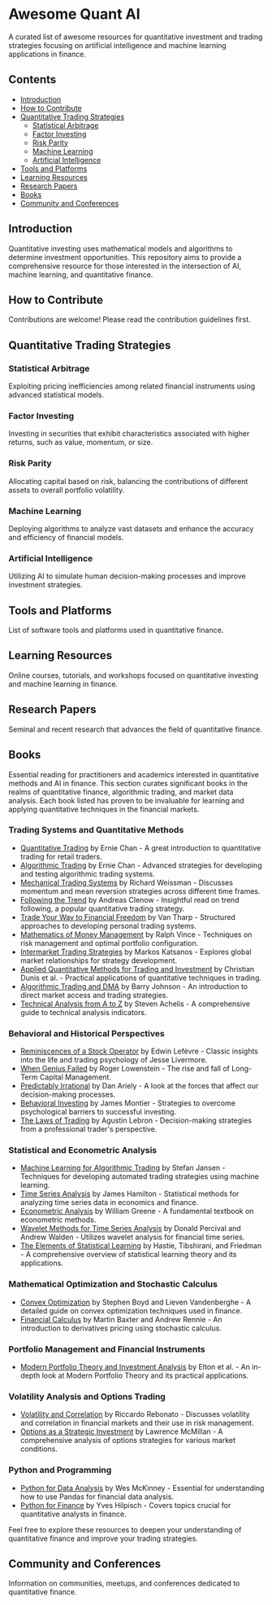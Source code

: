 # Awesome Quant AI

A curated list of awesome resources for quantitative investment and trading strategies focusing on artificial intelligence and machine learning applications in finance.

## Contents
- [Introduction](#introduction)
- [How to Contribute](#how-to-contribute)
- [Quantitative Trading Strategies](#quantitative-trading-strategies)
  - [Statistical Arbitrage](#statistical-arbitrage)
  - [Factor Investing](#factor-investing)
  - [Risk Parity](#risk-parity)
  - [Machine Learning](#machine-learning)
  - [Artificial Intelligence](#artificial-intelligence)
- [Tools and Platforms](#tools-and-platforms)
- [Learning Resources](#learning-resources)
- [Research Papers](#research-papers)
- [Books](#books)
- [Community and Conferences](#community-and-conferences)

## Introduction
Quantitative investing uses mathematical models and algorithms to determine investment opportunities. This repository aims to provide a comprehensive resource for those interested in the intersection of AI, machine learning, and quantitative finance.

## How to Contribute
Contributions are welcome! Please read the contribution guidelines first.

## Quantitative Trading Strategies
### Statistical Arbitrage
Exploiting pricing inefficiencies among related financial instruments using advanced statistical models.

### Factor Investing
Investing in securities that exhibit characteristics associated with higher returns, such as value, momentum, or size.

### Risk Parity
Allocating capital based on risk, balancing the contributions of different assets to overall portfolio volatility.

### Machine Learning
Deploying algorithms to analyze vast datasets and enhance the accuracy and efficiency of financial models.

### Artificial Intelligence
Utilizing AI to simulate human decision-making processes and improve investment strategies.

## Tools and Platforms
List of software tools and platforms used in quantitative finance.

## Learning Resources
Online courses, tutorials, and workshops focused on quantitative investing and machine learning in finance.

## Research Papers
Seminal and recent research that advances the field of quantitative finance.

## Books

Essential reading for practitioners and academics interested in quantitative methods and AI in finance.
This section curates significant books in the realms of quantitative finance, algorithmic trading, and market data analysis. Each book listed has proven to be invaluable for learning and applying quantitative techniques in the financial markets.

### Trading Systems and Quantitative Methods
- [Quantitative Trading](https://amzn.to/3E9DaQY) by Ernie Chan - A great introduction to quantitative trading for retail traders.
- [Algorithmic Trading](https://amzn.to/3AAmz6H) by Ernie Chan - Advanced strategies for developing and testing algorithmic trading systems.
- [Mechanical Trading Systems](https://amzn.to/3ETO8KP) by Richard Weissman - Discusses momentum and mean reversion strategies across different time frames.
- [Following the Trend](https://amzn.to/3tSVBDA) by Andreas Clenow - Insightful read on trend following, a popular quantitative trading strategy.
- [Trade Your Way to Financial Freedom](https://amzn.to/48JJg6M) by Van Tharp - Structured approaches to developing personal trading systems.
- [Mathematics of Money Management](https://amzn.to/3vusj1X) by Ralph Vince - Techniques on risk management and optimal portfolio configuration.
- [Intermarket Trading Strategies](https://amzn.to/48R3Mmm) by Markos Katsanos - Explores global market relationships for strategy development.
- [Applied Quantitative Methods for Trading and Investment](https://amzn.to/497TJJN) by Christian Dunis et al. - Practical applications of quantitative techniques in trading.
- [Algorithmic Trading and DMA](https://amzn.to/3SfM1Yq) by Barry Johnson - An introduction to direct market access and trading strategies.
- [Technical Analysis from A to Z](https://amzn.to/3Sf8vZx) by Steven Achelis - A comprehensive guide to technical analysis indicators.

### Behavioral and Historical Perspectives
- [Reminiscences of a Stock Operator](https://amzn.to/3TWBZwC) by Edwin Lefèvre - Classic insights into the life and trading psychology of Jesse Livermore.
- [When Genius Failed](https://amzn.to/3HhbYk2) by Roger Lowenstein - The rise and fall of Long-Term Capital Management.
- [Predictably Irrational](https://amzn.to/3vojdDR) by Dan Ariely - A look at the forces that affect our decision-making processes.
- [Behavioral Investing](https://amzn.to/48QA2Ws) by James Montier - Strategies to overcome psychological barriers to successful investing.
- [The Laws of Trading](https://amzn.to/41Svo82) by Agustin Lebron - Decision-making strategies from a professional trader's perspective.

### Statistical and Econometric Analysis
- [Machine Learning for Algorithmic Trading](https://amzn.to/3vEZnUX) by Stefan Jansen - Techniques for developing automated trading strategies using machine learning.
- [Time Series Analysis](https://amzn.to/3Scqe3M) by James Hamilton - Statistical methods for analyzing time series data in economics and finance.
- [Econometric Analysis](https://amzn.to/421gNre) by William Greene - A fundamental textbook on econometric methods.
- [Wavelet Methods for Time Series Analysis](https://amzn.to/3Sap8p3) by Donald Percival and Andrew Walden - Utilizes wavelet analysis for financial time series.
- [The Elements of Statistical Learning](https://amzn.to/47v3Y9M) by Hastie, Tibshirani, and Friedman - A comprehensive overview of statistical learning theory and its applications.

### Mathematical Optimization and Stochastic Calculus
- [Convex Optimization](https://amzn.to/47wyXC0) by Stephen Boyd and Lieven Vandenberghe - A detailed guide on convex optimization techniques used in finance.
- [Financial Calculus](https://amzn.to/47z9yYB) by Martin Baxter and Andrew Rennie - An introduction to derivatives pricing using stochastic calculus.

### Portfolio Management and Financial Instruments
- [Modern Portfolio Theory and Investment Analysis](https://amzn.to/3RSjuGY) by Elton et al. - An in-depth look at Modern Portfolio Theory and its practical applications.

### Volatility Analysis and Options Trading
- [Volatility and Correlation](https://amzn.to/3HdkMY7) by Riccardo Rebonato - Discusses volatility and correlation in financial markets and their use in risk management.
- [Options as a Strategic Investment](https://amzn.to/3RSHiu3) by Lawrence McMillan - A comprehensive analysis of options strategies for various market conditions.

### Python and Programming
- [Python for Data Analysis](https://amzn.to/3ERSi5D) by Wes McKinney - Essential for understanding how to use Pandas for financial data analysis.
- [Python for Finance](https://amzn.to/3OoVd9f) by Yves Hilpisch - Covers topics crucial for quantitative analysts in finance.

Feel free to explore these resources to deepen your understanding of quantitative finance and improve your trading strategies.


## Community and Conferences
Information on communities, meetups, and conferences dedicated to quantitative finance.

